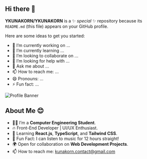 ## Hi there 👋


**YKUNAKORN/YKUNAKORN** is a ✨ _special_ ✨ repository because its `README.md` (this file) appears on your GitHub profile.

Here are some ideas to get you started:

- 🔭 I’m currently working on ...
- 🌱 I’m currently learning ...
- 👯 I’m looking to collaborate on ...
- 🤔 I’m looking for help with ...
- 💬 Ask me about ...
- 📫 How to reach me: ...
- 😄 Pronouns: ...
- ⚡ Fun fact: ...



<img src="[https://your-banner-image-link.com](https://www.freelancer.co.th/contest/linkedin-profile-banner-1683544-byentry-33056195)" alt="Profile Banner">

## About Me 😊

- 👨‍💻 I’m a **Computer Engineering Student**.
- 🔥 Front-End Developer | UI/UX Enthusiast.
- 🎯 Learning **React.js**, **TypeScript**, and **Tailwind CSS**.
- 🎵 Fun Fact: I can listen to music for 12 hours straight!
- 🌍 Open for collaboration on **Web Development Projects**.
- 📫 How to reach me: kunakorn.contact@gmail.com
